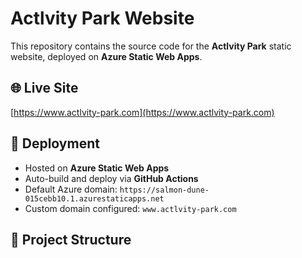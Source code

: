# Actlvity Park Website

This repository contains the source code for the **Actlvity Park** static website, deployed on **Azure Static Web Apps**.

## 🌐 Live Site
[https://www.actlvity-park.com](https://www.actlvity-park.com)

## 🚀 Deployment
- Hosted on **Azure Static Web Apps**
- Auto-build and deploy via **GitHub Actions**
- Default Azure domain: `https://salmon-dune-015cebb10.1.azurestaticapps.net`
- Custom domain configured: `www.actlvity-park.com`

## 📂 Project Structure
